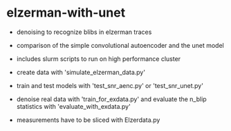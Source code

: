 # elzerman-with-unet

- denoising to recognize blibs in elzerman traces 
- comparison of the simple convolutional autoencoder and the unet model
- includes slurm scripts to run on high performance cluster 

- create data with 'simulate_elzerman_data.py' 
- train and test models with 'test_snr_aenc.py' or 'test_snr_unet.py'
- denoise real data with 'train_for_exdata.py' and evaluate the n_blip statistics with 'evaluate_with_exdata.py'
- measurements have to be sliced with Elzerdata.py

